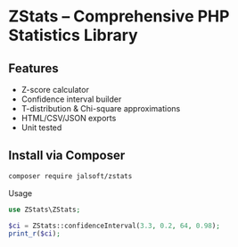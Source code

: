 # ZStats – Comprehensive PHP Statistics Library

## Features

- Z-score calculator
- Confidence interval builder
- T-distribution & Chi-square approximations
- HTML/CSV/JSON exports
- Unit tested

## Install via Composer

```bash
composer require jalsoft/zstats
```
Usage
```php
use ZStats\ZStats;

$ci = ZStats::confidenceInterval(3.3, 0.2, 64, 0.98);
print_r($ci);
```
